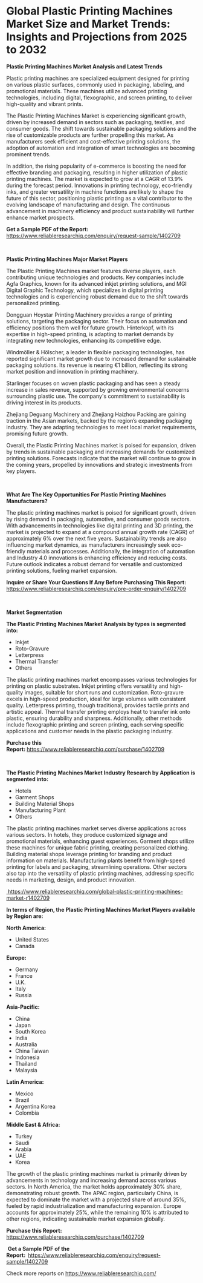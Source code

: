 <p><h1>Global Plastic Printing Machines Market Size and Market Trends: Insights and Projections from 2025 to 2032</h1></p><p><strong>Plastic Printing Machines Market Analysis and Latest Trends</strong></p>
<p><p>Plastic printing machines are specialized equipment designed for printing on various plastic surfaces, commonly used in packaging, labeling, and promotional materials. These machines utilize advanced printing technologies, including digital, flexographic, and screen printing, to deliver high-quality and vibrant prints.</p><p>The Plastic Printing Machines Market is experiencing significant growth, driven by increased demand in sectors such as packaging, textiles, and consumer goods. The shift towards sustainable packaging solutions and the rise of customizable products are further propelling this market. As manufacturers seek efficient and cost-effective printing solutions, the adoption of automation and integration of smart technologies are becoming prominent trends. </p><p>In addition, the rising popularity of e-commerce is boosting the need for effective branding and packaging, resulting in higher utilization of plastic printing machines. The market is expected to grow at a CAGR of 13.9% during the forecast period. Innovations in printing technology, eco-friendly inks, and greater versatility in machine functions are likely to shape the future of this sector, positioning plastic printing as a vital contributor to the evolving landscape of manufacturing and design. The continuous advancement in machinery efficiency and product sustainability will further enhance market prospects.</p></p>
<p><strong>Get a Sample PDF of the Report:&nbsp;</strong> <a href="https://www.reliableresearchiq.com/enquiry/request-sample/1402709?utm_campaign=1896&utm_medium=2&utm_source=Github&utm_content=ia&utm_term=12012025&utm_id=plastic-printing-machines">https://www.reliableresearchiq.com/enquiry/request-sample/1402709</a></p>
<p>&nbsp;</p>
<p><strong>Plastic Printing Machines Major Market Players</strong></p>
<p><p>The Plastic Printing Machines market features diverse players, each contributing unique technologies and products. Key companies include Agfa Graphics, known for its advanced inkjet printing solutions, and MGI Digital Graphic Technology, which specializes in digital printing technologies and is experiencing robust demand due to the shift towards personalized printing.</p><p>Dongguan Hoystar Printing Machinery provides a range of printing solutions, targeting the packaging sector. Their focus on automation and efficiency positions them well for future growth. Hinterkopf, with its expertise in high-speed printing, is adapting to market demands by integrating new technologies, enhancing its competitive edge.</p><p>Windmöller & Hölscher, a leader in flexible packaging technologies, has reported significant market growth due to increased demand for sustainable packaging solutions. Its revenue is nearing €1 billion, reflecting its strong market position and innovation in printing machinery.</p><p>Starlinger focuses on woven plastic packaging and has seen a steady increase in sales revenue, supported by growing environmental concerns surrounding plastic use. The company's commitment to sustainability is driving interest in its products.</p><p>Zhejiang Deguang Machinery and Zhejiang Haizhou Packing are gaining traction in the Asian markets, backed by the region’s expanding packaging industry. They are adapting technologies to meet local market requirements, promising future growth.</p><p>Overall, the Plastic Printing Machines market is poised for expansion, driven by trends in sustainable packaging and increasing demands for customized printing solutions. Forecasts indicate that the market will continue to grow in the coming years, propelled by innovations and strategic investments from key players.</p></p>
<p>&nbsp;</p>
<p><strong>What Are The Key Opportunities For Plastic Printing Machines Manufacturers?</strong></p>
<p><p>The plastic printing machines market is poised for significant growth, driven by rising demand in packaging, automotive, and consumer goods sectors. With advancements in technologies like digital printing and 3D printing, the market is projected to expand at a compound annual growth rate (CAGR) of approximately 6% over the next five years. Sustainability trends are also influencing market dynamics, as manufacturers increasingly seek eco-friendly materials and processes. Additionally, the integration of automation and Industry 4.0 innovations is enhancing efficiency and reducing costs. Future outlook indicates a robust demand for versatile and customized printing solutions, fueling market expansion.</p></p>
<p><strong>Inquire or Share Your Questions If Any Before Purchasing This Report:</strong> <a href="https://www.reliableresearchiq.com/enquiry/pre-order-enquiry/1402709?utm_campaign=1896&utm_medium=2&utm_source=Github&utm_content=ia&utm_term=12012025&utm_id=plastic-printing-machines">https://www.reliableresearchiq.com/enquiry/pre-order-enquiry/1402709</a></p>
<p>&nbsp;</p>
<p><strong>Market Segmentation</strong></p>
<p><strong>The Plastic Printing Machines Market Analysis by types is segmented into:</strong></p>
<p><ul><li>Inkjet</li><li>Roto-Gravure</li><li>Letterpress</li><li>Thermal Transfer</li><li>Others</li></ul></p>
<p><p>The plastic printing machines market encompasses various technologies for printing on plastic substrates. Inkjet printing offers versatility and high-quality images, suitable for short runs and customization. Roto-gravure excels in high-speed production, ideal for large volumes with consistent quality. Letterpress printing, though traditional, provides tactile prints and artistic appeal. Thermal transfer printing employs heat to transfer ink onto plastic, ensuring durability and sharpness. Additionally, other methods include flexographic printing and screen printing, each serving specific applications and customer needs in the plastic packaging industry.</p></p>
<p><strong>Purchase this Report:&nbsp;</strong><a href="https://www.reliableresearchiq.com/purchase/1402709?utm_campaign=1896&utm_medium=2&utm_source=Github&utm_content=ia&utm_term=12012025&utm_id=plastic-printing-machines">https://www.reliableresearchiq.com/purchase/1402709</a></p>
<p>&nbsp;</p>
<p><strong>The Plastic Printing Machines Market Industry Research by Application is segmented into:</strong></p>
<p><ul><li>Hotels</li><li>Garment Shops</li><li>Building Material Shops</li><li>Manufacturing Plant</li><li>Others</li></ul></p>
<p><p>The plastic printing machines market serves diverse applications across various sectors. In hotels, they produce customized signage and promotional materials, enhancing guest experiences. Garment shops utilize these machines for unique fabric printing, creating personalized clothing. Building material shops leverage printing for branding and product information on materials. Manufacturing plants benefit from high-speed printing for labels and packaging, streamlining operations. Other sectors also tap into the versatility of plastic printing machines, addressing specific needs in marketing, design, and product innovation.</p></p>
<p><a href="https://www.reliableresearchiq.com/global-plastic-printing-machines-market-r1402709?utm_campaign=1896&utm_medium=2&utm_source=Github&utm_content=ia&utm_term=12012025&utm_id=plastic-printing-machines">&nbsp;https://www.reliableresearchiq.com/global-plastic-printing-machines-market-r1402709</a></p>
<p><strong>In terms of Region, the Plastic Printing Machines Market Players available by Region are:</strong></p>
<p>
    <p> <strong> North America: </strong>
        <ul>
            <li>United States</li>
            <li>Canada</li>
        </ul>
        </p> 
    <p> <strong> Europe: </strong>
        <ul>
            <li>Germany</li>
            <li>France</li>
            <li>U.K.</li>
            <li>Italy</li>
            <li>Russia</li>
        </ul>
        </p> 
    <p> <strong> Asia-Pacific: </strong>
        <ul>
            <li>China</li>
            <li>Japan</li>
            <li>South Korea</li>
            <li>India</li>
            <li>Australia</li>
            <li>China Taiwan</li>
            <li>Indonesia</li>
            <li>Thailand</li>
            <li>Malaysia</li>
        </ul>
        </p> 
    <p> <strong> Latin America: </strong>
        <ul>
            <li>Mexico</li>
            <li>Brazil</li>
            <li>Argentina Korea</li>
            <li>Colombia</li>
        </ul>
        </p> 
    <p> <strong> Middle East & Africa: </strong>
        <ul>
            <li>Turkey</li>
            <li>Saudi</li>
            <li>Arabia</li>
            <li>UAE</li>
            <li>Korea</li>
        </ul>
    </p>
    </p>
<p><p>The growth of the plastic printing machines market is primarily driven by advancements in technology and increasing demand across various sectors. In North America, the market holds approximately 30% share, demonstrating robust growth. The APAC region, particularly China, is expected to dominate the market with a projected share of around 35%, fueled by rapid industrialization and manufacturing expansion. Europe accounts for approximately 25%, while the remaining 10% is attributed to other regions, indicating sustainable market expansion globally.</p></p>
<p><strong>Purchase this Report: </strong><a href="https://www.reliableresearchiq.com/purchase/1402709?utm_campaign=1896&utm_medium=2&utm_source=Github&utm_content=ia&utm_term=12012025&utm_id=plastic-printing-machines">https://www.reliableresearchiq.com/purchase/1402709</a></p>
<p>&nbsp;<strong>Get a Sample PDF of the Report:&nbsp;&nbsp;</strong><a href="https://www.reliableresearchiq.com/enquiry/request-sample/1402709?utm_campaign=1896&utm_medium=2&utm_source=Github&utm_content=ia&utm_term=12012025&utm_id=plastic-printing-machines">https://www.reliableresearchiq.com/enquiry/request-sample/1402709</a></p>
<p><strong></strong></p>
<p>Check more reports on <a href="https://www.reliableresearchiq.com/?utm_campaign=1896&utm_medium=2&utm_source=Github&utm_content=ia&utm_term=12012025&utm_id=plastic-printing-machines">https://www.reliableresearchiq.com/</a></p>